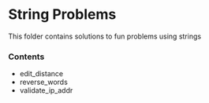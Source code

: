# String Problems

This folder contains solutions to fun problems using strings

### Contents

- edit_distance
- reverse_words
- validate_ip_addr
